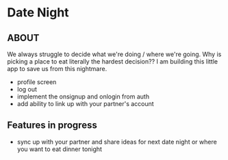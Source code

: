 # Date Night

## ABOUT
We always struggle to decide what we're doing / where we're going. Why is picking a place to eat literally the hardest decision?? I am building this little app to save us from this nightmare.



- profile screen
- log out
- implement the onsignup and onlogin from auth
- add ability to link up with your partner's account


## Features in progress

- sync up with your partner and share ideas for next date night or where you want to eat dinner tonight




